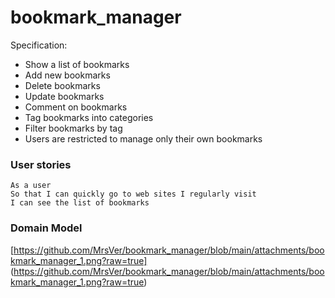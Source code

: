 # bookmark_manager

Specification:

- Show a list of bookmarks
- Add new bookmarks
- Delete bookmarks
- Update bookmarks
- Comment on bookmarks
- Tag bookmarks into categories
- Filter bookmarks by tag
- Users are restricted to manage only their own bookmarks

### User stories

```
As a user
So that I can quickly go to web sites I regularly visit
I can see the list of bookmarks

```

### Domain Model

[https://github.com/MrsVer/bookmark_manager/blob/main/attachments/bookmark_manager_1.png?raw=true] (https://github.com/MrsVer/bookmark_manager/blob/main/attachments/bookmark_manager_1.png?raw=true)
